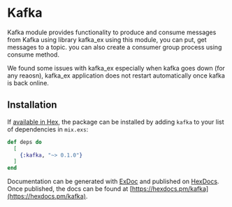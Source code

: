 # Kafka

  Kafka module provides functionality to produce and consume messages from Kafka using library kafka_ex
  using this module, you can put, get messages to a topic.
  you can also create a consumer group process using consume method.

  We found some issues with kafka_ex especially when kafka goes down (for any reaosn), kafka_ex application
  does not restart automatically once kafka is back online.
  
## Installation

If [available in Hex](https://hex.pm/docs/publish), the package can be installed
by adding `kafka` to your list of dependencies in `mix.exs`:

```elixir
def deps do
  [
    {:kafka, "~> 0.1.0"}
  ]
end
```

Documentation can be generated with [ExDoc](https://github.com/elixir-lang/ex_doc)
and published on [HexDocs](https://hexdocs.pm). Once published, the docs can
be found at [https://hexdocs.pm/kafka](https://hexdocs.pm/kafka).

